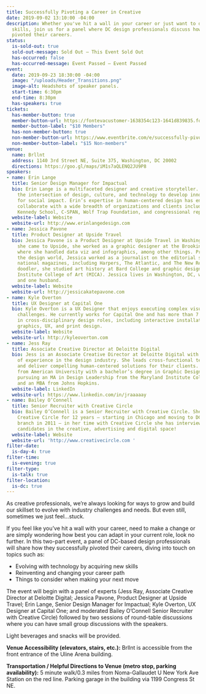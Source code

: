 ```yaml
---
title: Successfully Pivoting a Career in Creative
date: 2019-09-02 13:10:00 -04:00
description: Whether you've hit a wall in your career or just want to develop more
  skills, join us for a panel where DC design professionals discuss how they successfully
  pivoted their careers.
status:
  is-sold-out: true
  sold-out-message: Sold Out — This Event Sold Out
  has-occurred: false
  has-occurred-message: Event Passed — Event Passed
event:
  date: 2019-09-23 18:30:00 -04:00
  image: "/uploads/Header_Transitions.png"
  image-alt: Headshots of speaker panels.
  start-time: 6:30pm
  end-time: 8:30pm
  has-speakers: true
tickets:
  has-member-button: true
  member-button-url: https://fontevacustomer-1638354c123-1641d839835.force.com/services/oauth2/authorize?client_id=3MVG9nthuDc9owbcOq7_07W.HriOQQPWTbMkrpOla.ajDQlTHf4_uby_mhwylcX.mJBU2O2SppTiZMS0J_HJd&response_type=code&redirect_uri=https://ikit.aiga.org/ikit_national_util/ikit-national-util-sso-redirect/&state=https%3A%2F%2Fdc.aiga.org%2Fevent%2Fsuccessfully-pivoting-a-career-in-creative%2F%3Fredirect_source%3Deventbrite_register
  member-button-label: "$10 Members"
  has-non-member-button: true
  non-member-button-url: https://www.eventbrite.com/e/successfully-pivoting-a-career-in-creative-tickets-71288809749
  non-member-button-label: "$15 Non-members"
venue:
  name: Brllnt
  address: 1140 3rd Street NE, Suite 375, Washington, DC 20002
  directions: https://goo.gl/maps/iM1s7aQLENQ2JU9P8
speakers:
- name: Erin Lange
  title: Senior Design Manager for Impactual
  bio: Erin Lange is a multifaceted designer and creative storyteller. She leverages
    the intersection of design, culture, and technology to develop innovative solutions
    for social impact. Erin’s expertise in human-centered design has enabled her to
    collaborate with a wide breadth of organizations and clients including the Harvard
    Kennedy School, C-SPAN, Wolf Trap Foundation, and congressional representatives.
  website-label: Website
  website-url: http://www.erinlangedesign.com
- name: Jessica Pavone
  title: Product Designer at Upside Travel
  bio: Jessica Pavone is a Product Designer at Upside Travel in Washington, DC. Before
    she came to Upside, she worked as a graphic designer at the Brookings Institution,
    where she handled data viz and infographics, among other things. Prior to entering
    the design world, Jessica worked as a journalist on the editorial staffs of several
    national magazines, including Harpers, The Atlantic, and The New Republic. A lifelong
    doodler, she studied art history at Bard College and graphic design at the Maryland
    Institute College of Art (MICA). Jessica lives in Washington, DC, with two cats
    and one husband.
  website-label: Website
  website-url: http://jessicakatepavone.com
- name: Kyle Overton
  title: UX Designer at Capital One
  bio: Kyle Overton is a UX Designer that enjoys executing complex visual & technical
    challenges. He currently works for Capital One and has more than 7 years of experience
    in cross-disciplinary design roles, including interactive installations, motion
    graphics, UX, and print design.
  website-label: Website
  website-url: http://kyleoverton.com
- name: Jess Ray
  title: Associate Creative Director at Deloitte Digital
  bio: Jess is an Associate Creative Director at Deloitte Digital with over 10 years
    of experience in the design industry. She leads cross-functional teams to collaborate
    and deliver compelling human-centered solutions for their clients. She graduated
    from American University with a bachelor’s degree in Graphic Design and is currently
    pursuing an MA in Design Leadership from the Maryland Institute College of Art
    and an MBA from Johns Hopkins.
  website-label: LinkedIn
  website-url: https://www.linkedin.com/in/jraaaaay
- name: Bailey O’Connell
  title: Senior Recruiter with Creative Circle
  bio: Bailey O’Connell is a Senior Recruiter with Creative Circle. She has been with
    Creative Circle for 12 years – starting in Chicago and moving to DC to open the
    branch in 2011 – in her time with Creative Circle she has interviewed over 5,000
    candidates in the creative, advertising and digital space!
  website-label: Website
  website-url: 'http://www.creativecircle.com '
filter-date:
  is-day-4: true
filter-time:
  is-evening: true
filter-type:
  is-talk: true
filter-location:
  is-dc: true
---
```


As creative professionals, we’re always looking for ways to grow and build our skillset to evolve with industry challenges and needs. But even still, sometimes we just feel...stuck.

If you feel like you’ve hit a wall with your career, need to make a change or are simply wondering how best you can adapt in your current role, look no further. In this two-part event, a panel of DC-based design professionals will share how they successfully pivoted their careers, diving into touch on topics such as:

-   Evolving with technology by acquiring new skills
-   Reinventing and changing your career path
-   Things to consider when making your next move

The event will begin with a panel of experts (Jess Ray, Associate Creative Director at Deloitte Digital; Jessica Pavone, Product Designer at Upside Travel; Erin Lange, Senior Design Manager for Impactual; Kyle Overton, UX Designer at Capital One; and moderated Bailey O’Connell Senior Recruiter with Creative Circle) followed by two sessions of round-table discussions where you can have small group discussions with the speakers.

Light beverages and snacks will be provided.

**Venue Accessibility (elevators, stairs, etc.):**
Brllnt is accessible from the front entrance of the Uline Arena building.

**Transportation / Helpful Directions to Venue (metro stop, parking availability):** 5 minute walk/0.3 miles from Noma-Gallaudet U New York Ave Station on the red line. Parking garage in the building via 1199 Congress St NE.
